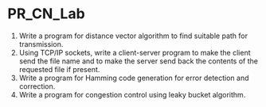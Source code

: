 # PR_CN_Lab
1. Write a program for distance vector algorithm to find suitable path for transmission.
2. Using TCP/IP sockets, write a client-server program to make the client send the file name
   and to make the server send back the contents of the requested file if present.
3. Write a program for Hamming code generation for error detection and correction.
4. Write a program for congestion control using leaky bucket algorithm.
